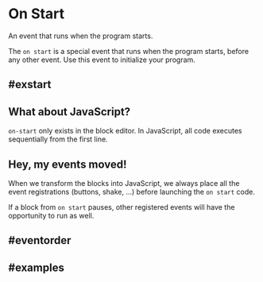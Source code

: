 # On Start

An event that runs when the program starts.

The ``on start`` is a special event that runs when the program starts, before any other event. 
Use this event to initialize your program.

## #exstart

## What about JavaScript?

``on-start`` only exists in the block editor. In JavaScript, all code executes sequentially from the first line.

## Hey, my events moved!

When we transform the blocks into JavaScript, we always place all the event registrations (buttons, shake, ...) 
before launching the ``on start`` code.

If a block from ``on start`` pauses, other registered events will have the opportunity to run as well.

## #eventorder

## #examples
